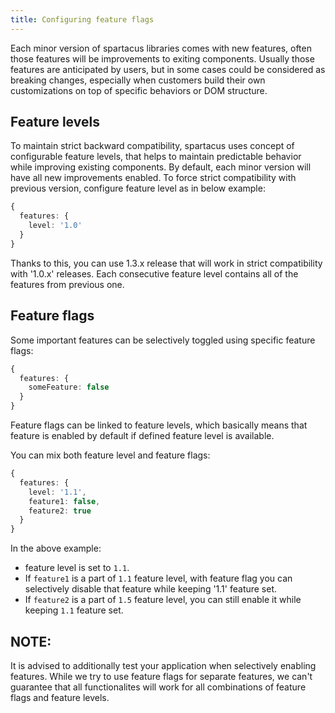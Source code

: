 ```yaml
---
title: Configuring feature flags
---
```


Each minor version of spartacus libraries comes with new features, often those features will be improvements to exiting components.
Usually those features are anticipated by users, but in some cases could be considered as breaking changes, especially 
when customers build their own customizations on top of specific behaviors or DOM structure.

## Feature levels

To maintain strict backward compatibility, spartacus uses concept of configurable feature levels, that helps to maintain predictable behavior while improving existing components.
By default, each minor version will have all new improvements enabled. To force strict compatibility with previous version, configure feature level as in below example:

```typescript
{
  features: {
    level: '1.0'
  }
}
``` 

Thanks to this, you can use 1.3.x release that will work in strict compatibility with '1.0.x' releases. 
Each consecutive feature level contains all of the features from previous one.

## Feature flags

Some important features can be selectively toggled using specific feature flags:

```typescript
{
  features: {
    someFeature: false
  }
}
``` 

Feature flags can be linked to feature levels, which basically means that feature is enabled by default if defined feature level is available.

You can mix both feature level and feature flags:

```typescript
{
  features: {
    level: '1.1',
    feature1: false,
    feature2: true
  }
}
``` 
 
In the above example:
   - feature level is set to `1.1`.
   - If `feature1` is a part of `1.1` feature level, with feature flag you can selectively disable that feature while keeping '1.1' feature set.  
   - If `feature2` is a part of `1.5` feature level, you can still enable it while keeping `1.1` feature set.
    
## **NOTE**:

It is advised to additionally test your application when selectively enabling features. While we try to use feature flags for separate features, 
we can't guarantee that all functionalites will work for all combinations of feature flags and feature levels. 
